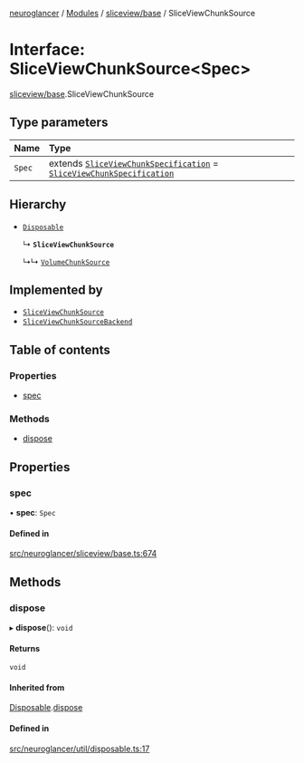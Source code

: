 [neuroglancer](../README.md) / [Modules](../modules.md) / [sliceview/base](../modules/sliceview_base.md) / SliceViewChunkSource

# Interface: SliceViewChunkSource<Spec\>

[sliceview/base](../modules/sliceview_base.md).SliceViewChunkSource

## Type parameters

| Name | Type |
| :------ | :------ |
| `Spec` | extends [`SliceViewChunkSpecification`](sliceview_base.SliceViewChunkSpecification.md) = [`SliceViewChunkSpecification`](sliceview_base.SliceViewChunkSpecification.md) |

## Hierarchy

- [`Disposable`](util_disposable.Disposable.md)

  ↳ **`SliceViewChunkSource`**

  ↳↳ [`VolumeChunkSource`](datasource._internal_.VolumeChunkSource-1.md)

## Implemented by

- [`SliceViewChunkSource`](../classes/sliceview_frontend.SliceViewChunkSource.md)
- [`SliceViewChunkSourceBackend`](../classes/sliceview_backend.SliceViewChunkSourceBackend.md)

## Table of contents

### Properties

- [spec](sliceview_base.SliceViewChunkSource.md#spec)

### Methods

- [dispose](sliceview_base.SliceViewChunkSource.md#dispose)

## Properties

### spec

• **spec**: `Spec`

#### Defined in

[src/neuroglancer/sliceview/base.ts:674](https://github.com/ActiveBrainAtlas2/neuroglancer/blob/1beb5d34/src/neuroglancer/sliceview/base.ts#L674)

## Methods

### dispose

▸ **dispose**(): `void`

#### Returns

`void`

#### Inherited from

[Disposable](util_disposable.Disposable.md).[dispose](util_disposable.Disposable.md#dispose)

#### Defined in

[src/neuroglancer/util/disposable.ts:17](https://github.com/ActiveBrainAtlas2/neuroglancer/blob/1beb5d34/src/neuroglancer/util/disposable.ts#L17)
